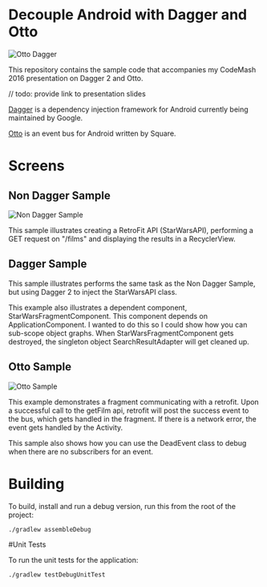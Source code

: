 Decouple Android with Dagger and Otto
=====================================
![Otto Dagger](https://raw.github.com/myotive/decouple-android-example/master/images/Otto_Dagger.png)

This repository contains the sample code that accompanies my CodeMash 2016 presentation on Dagger 2 and Otto.

// todo: provide link to presentation slides

[Dagger](https://google.github.io/dagger/) is a dependency injection framework for Android currently being maintained by Google.

[Otto](https://square.github.io/otto/) is an event bus for Android written by Square.

# Screens
## Non Dagger Sample
![Non Dagger Sample](https://raw.github.com/myotive/decouple-android-example/master/images/non_dagger.png)

This sample illustrates creating a RetroFit API (StarWarsAPI), performing a GET request on "/films" and displaying the results in a RecyclerView.


## Dagger Sample
This sample illustrates performs the same task as the Non Dagger Sample, but using Dagger 2 to inject the StarWarsAPI class.

This example also illustrates a dependent component, StarWarsFragmentComponent. This component depends on ApplicationComponent. I wanted to do this so I could show how you can sub-scope object graphs. When StarWarsFragmentComponent gets destroyed, the singleton object SearchResultAdapter will get cleaned up.


## Otto Sample
![Otto Sample](https://raw.github.com/myotive/decouple-android-example/master/images/otto_fragment.png)

This example demonstrates a fragment communicating with a retrofit. Upon a successful call to the getFilm api, retrofit will post the success event to the bus, which gets handled in the fragment. If there is a network error, the event gets handled by the Activity.

This sample also shows how you can use the DeadEvent class to debug when there are no subscribers for an event.

# Building

To build, install and run a debug version, run this from the root of the project:

```./gradlew assembleDebug```

#Unit Tests

To run the unit tests for the application:

```./gradlew testDebugUnitTest```
